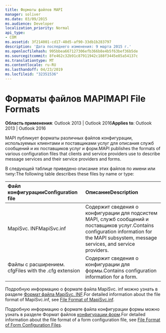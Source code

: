 ```yaml
---
title: Форматы файлов MAPI
manager: soliver
ms.date: 03/09/2015
ms.audience: Developer
localization_priority: Normal
api_type:
- COM
ms.assetid: 3f214001-cd17-40d5-af90-33db1b283797
description: 'Дата последнего изменения: 9 марта 2015 г.'
ms.openlocfilehash: 995bbea667127306efb366b8e4b5f63bef36b5de
ms.sourcegitcommit: 8fe462c32b91c87911942c188f3445e85a54137c
ms.translationtype: MT
ms.contentlocale: ru-RU
ms.lasthandoff: 04/23/2019
ms.locfileid: "32351536"
---
```

# <a name="mapi-file-formats"></a><span data-ttu-id="a0ec7-103">Форматы файлов MAPI</span><span class="sxs-lookup"><span data-stu-id="a0ec7-103">MAPI File Formats</span></span>

  
  
<span data-ttu-id="a0ec7-104">**Область применения**: Outlook 2013 | Outlook 2016</span><span class="sxs-lookup"><span data-stu-id="a0ec7-104">**Applies to**: Outlook 2013 | Outlook 2016</span></span> 
  
<span data-ttu-id="a0ec7-105">MAPI публикует форматы различных файлов конфигурации, используемых клиентами и поставщиками услуг для описания служб сообщений и их поставщиков услуг и форм.</span><span class="sxs-lookup"><span data-stu-id="a0ec7-105">MAPI publishes the formats of various configuration files that clients and service providers use to describe message services and their service providers and forms.</span></span>
  
<span data-ttu-id="a0ec7-106">В следующей таблице приведено описание этих файлов по имени или типу:</span><span class="sxs-lookup"><span data-stu-id="a0ec7-106">The following table describes these files by name or type:</span></span>
  
|<span data-ttu-id="a0ec7-107">**Файл конфигурации**</span><span class="sxs-lookup"><span data-stu-id="a0ec7-107">**Configuration file**</span></span>|<span data-ttu-id="a0ec7-108">**Описание**</span><span class="sxs-lookup"><span data-stu-id="a0ec7-108">**Description**</span></span>|
|:-----|:-----|
|<span data-ttu-id="a0ec7-109">MapiSvc. INF</span><span class="sxs-lookup"><span data-stu-id="a0ec7-109">MapiSvc.inf</span></span>  <br/> |<span data-ttu-id="a0ec7-110">Содержит сведения о конфигурации для подсистем MAPI, служб сообщений и поставщиков услуг.</span><span class="sxs-lookup"><span data-stu-id="a0ec7-110">Contains configuration information for the MAPI subsystem, message services, and service providers.</span></span>  <br/> |
|<span data-ttu-id="a0ec7-111">Файлы с расширением. cfg</span><span class="sxs-lookup"><span data-stu-id="a0ec7-111">Files with the .cfg extension</span></span>  <br/> |<span data-ttu-id="a0ec7-112">Содержит сведения о конфигурации для формы.</span><span class="sxs-lookup"><span data-stu-id="a0ec7-112">Contains configuration information for a form.</span></span>  <br/> |
   
<span data-ttu-id="a0ec7-113">Подробную информацию о формате файла MapiSvc. inf можно узнать в разделе [Формат файла MapiSvc. INF](file-format-of-mapisvc-inf.md).</span><span class="sxs-lookup"><span data-stu-id="a0ec7-113">For detailed information about the file format of MapiSvc.inf, see [File Format of MapiSvc.inf](file-format-of-mapisvc-inf.md).</span></span> 
  
<span data-ttu-id="a0ec7-114">Подробную информацию о формате файла конфигурации формы можно узнать в разделе Формат файлов [конфигурации форм](file-format-of-form-configuration-files.md).</span><span class="sxs-lookup"><span data-stu-id="a0ec7-114">For detailed information about the file format of a form configuration file, see [File Format of Form Configuration Files](file-format-of-form-configuration-files.md).</span></span> 
  

